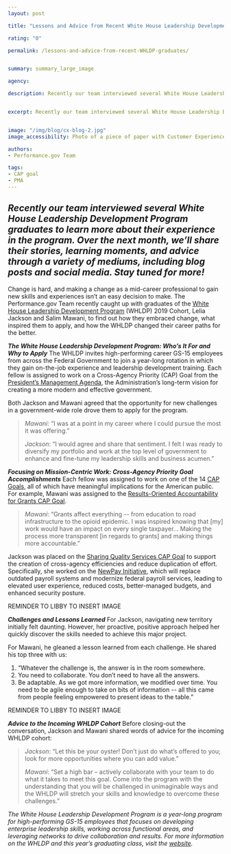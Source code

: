 ```yaml
---
layout: post

title: "Lessons and Advice from Recent White House Leadership Development Program Graduates"

rating: "0"

permalink: /lessons-and-advice-from-recent-WHLDP-graduates/


summary: summary_large_image

agency:

description: Recently our team interviewed several White House Leadership Development Program graduates to learn more about their experience in the program. Over the next month, we’ll share their stories, learning moments, and advice through a variety of mediums, including blog posts and social media. Stay tuned for more!


excerpt: Recently our team interviewed several White House Leadership Development Program graduates to learn more about their experience in the program. Over the next month, we’ll share their stories, learning moments, and advice through a variety of mediums, including blog posts and social media. Stay tuned for more!


image: "/img/blog/cx-blog-2.jpg"
image_accessibility: Photo of a piece of paper with Customer Experience CAP Goal data printed on it.

authors:
- Performance.gov Team

tags:
- CAP goal
- PMA
---
```


*Recently our team interviewed several White House Leadership Development Program graduates to learn more about their experience in the program. Over the next month, we’ll share their stories, learning moments, and advice through a variety of mediums, including blog posts and social media. Stay tuned for more!*
----------------------------------------------------------------------------------------

Change is hard, and making a change as a mid-career professional to gain new skills and experiences isn’t an easy decision to make. The Performance.gov Team recently caught up with graduates of the [White House Leadership Development Program](https://www.pic.gov/content/white-house-leadership-development-program-0/) (WHLDP) 2019 Cohort, Lelia Jackson and Salim Mawani, to find out how they embraced change, what inspired them to apply, and how the WHLDP changed their career paths for the better.

***The White House Leadership Development Program: Who’s It For and Why to Apply***
The WHLDP invites high-performing career GS-15 employees from across the Federal Government to join a year-long rotation in which they gain on-the-job experience and leadership development training. Each fellow is assigned to work on a Cross-Agency Priority (CAP) Goal from the [President’s Management Agenda](https://www.performance.gov/PMA/PMA.html), the Administration’s long-term vision for creating a more modern and effective government.

Both Jackson and Mawani agreed that the opportunity for new challenges in a government-wide role drove them to apply for the program.

> *Mawani*: “I was at a point in my career where I could pursue the most it was offering.”
>
> *Jackson*: “I would agree and share that sentiment. I felt I was ready to
diversify my portfolio and work at the top level of government to enhance and fine-tune my
leadership skills and business acumen.”

***Focusing on Mission-Centric Work: Cross-Agency Priority Goal Accomplishments***
Each fellow was assigned to work on one of the 14 [CAP Goals](https://www.performance.gov/tags/CAP%20goal/), all of which have meaningful implications for the American public. For example, Mawani was assigned to the [Results-Oriented Accountability for Grants CAP Goal](https://www.performance.gov/CAP/grants/).

> *Mawani*: “Grants affect everything -- from education to road infrastructure to the opioid epidemic. I was inspired knowing that [my] work would have an impact on every single taxpayer… Making the process more transparent [in regards to grants] and making things more accountable.”

Jackson was placed on the [Sharing Quality Services CAP Goal](https://www.performance.gov/CAP/sharing-quality-services/) to support the creation of cross-agency efficiencies and reduce duplication of effort. Specifically, she worked on the [NewPay Initiative](https://interact.gsa.gov/node/461216/information), which will replace outdated payroll systems and modernize federal payroll services, leading to elevated user experience, reduced costs, better-managed budgets, and enhanced security posture.

REMINDER TO LIBBY TO INSERT IMAGE

***Challenges and Lessons Learned***
For Jackson, navigating new territory initially felt daunting. However, her proactive, positive approach helped her quickly discover the skills needed to achieve this major project.

For Mawani, he gleaned a lesson learned from each challenge. He shared his top three with us:
1. “Whatever the challenge is, the answer is in the room somewhere.
2. You need to collaborate. You don’t need to have all the answers.
3. Be adaptable. As we got more information, we modified over time. You need to be agile enough to take on bits of information -- all this came from people feeling empowered to present ideas to the table.”

REMINDER TO LIBBY TO INSERT IMAGE

***Advice to the Incoming WHLDP Cohort***
Before closing-out the conversation, Jackson and Mawani shared words of advice for the incoming WHLDP cohort:

> *Jackson*: “Let this be your oyster! Don’t just do what’s offered to you; look for more opportunities where you can add value.”
>
> *Mawani*: “Set a high bar – actively collaborate with your team to do what it takes to meet this goal. Come into the program with the understanding that you will be challenged in unimaginable ways and the WHLDP will stretch your skills and knowledge to overcome these challenges.”

*The White House Leadership Development Program is a year-long program for high-performing GS-15 employees that focuses on developing enterprise leadership skills, working across functional areas, and leveraging networks to drive collaboration and results. For more information on the WHLDP and this year’s graduating class, visit the [website](https://www.pic.gov/content/white-house-leadership-development-program-0/).*
